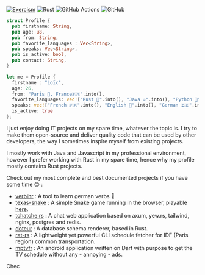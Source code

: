 [![Exercism](https://img.shields.io/badge/Exercism-009CAB?style=for-the-badge&logo=exercism&logoColor=white)](https://exercism.org/profiles/nag763)
![Rust](https://img.shields.io/badge/rust-%23000000.svg?style=for-the-badge&logo=rust&logoColor=white)
![GitHub Actions](https://img.shields.io/badge/github%20actions-%232671E5.svg?style=for-the-badge&logo=githubactions&logoColor=white)
![GitHub](https://img.shields.io/badge/github-%23121011.svg?style=for-the-badge&logo=github&logoColor=white)

```rust
struct Profile {
  pub firstname: String,
  pub age: u8,
  pub from: String,
  pub favorite_languages : Vec<String>,
  pub speaks: Vec<String>,
  pub is_active: bool,
  pub contact: String,
}

let me = Profile {
  firstname : "Loïc",
  age: 26,
  from: "Paris 🗼, France🇫🇷".into(),
  favorite_languages: vec!["Rust 🦀".into(), "Java ☕".into(), "Python 🐍".into(), "Javascript".into()],
  speaks: vec!["French 🇫🇷".into(), "English 🏴󠁧󠁢󠁥󠁮󠁧󠁿".into(), "German 🇩🇪".into()],
  is_active: true
};
```

I just enjoy doing IT projects on my spare time, whatever the topic is. I try to make them open-source and deliver quality code that can be used by other developers, the way I sometimes inspire myself from existing projects.

I mostly work with Java and Javascript in my professional environment, however I prefer working with Rust in my spare time, hence why my profile mostly contains Rust projects.

Check out my most complete and best documented projects if you have some time :blush: :

* [verbihr](https://github.com/nag763/verbihr) : A tool to learn german verbs 📘 
* [texas-snake](https://github.com/nag763/texas-snake) : A simple Snake game running in the browser, playable [here](https://nag763.github.io/texas-snake/).
* [tchatche.rs](https://github.com/nag763/tchatchers) : A chat web application based on axum, yew.rs, tailwind, nginx, postgres and redis.
* [doteur](https://github.com/nag763/doteur) : A database schema renderer, based in Rust.
* [rat-rs](https://github.com/nag763/rat-rs) : A lightweight yet powerful CLI schedule fetcher for IDF (Paris region) common transportation.
* [mptvfr](https://github.com/nag763/mptvfr) : An android application written on Dart with purpose to get the TV schedule without any - annoying - ads.

Chec
